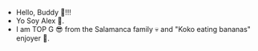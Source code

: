 - Hello, Buddy 👋!!!
- Yo Soy Alex 🤙. 
- I am TOP G 😎 from the Salamanca family 💀 and "Koko eating bananas" enjoyer 🍌.  
